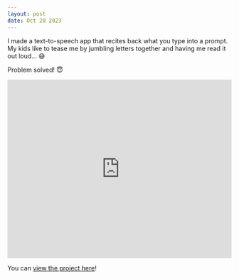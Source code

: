 ```yaml
---
layout: post
date: Oct 20 2023
---
```


I made a text-to-speech app that recites back what you type into a prompt. My kids like to tease me by jumbling letters together and having me read it out loud... 😅

Problem solved! 😇

<iframe src="https://scratch.mit.edu/projects/911180862/embed" allowtransparency="true" width="100%" height="402" frameborder="0" scrolling="no" allowfullscreen></iframe>

You can [view the project here](https://scratch.mit.edu/projects/911180862)!